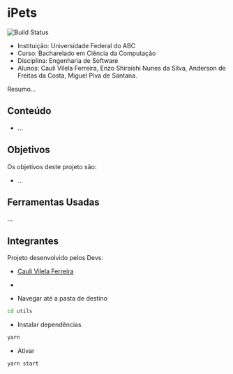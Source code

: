 # iPets
![Build Status](https://travis-ci.org/joemccann/dillinger.svg?branch=master)

- Instituição: Universidade Federal do ABC
- Curso: Bacharelado em Ciência da Computação
- Disciplina: Engenharia de Software
- Alunos: Cauli Vilela Ferreira, Enzo Shiraishi Nunes da Silva, Anderson de Freitas da Costa, Miguel Piva de Santana.

Resumo...

## Conteúdo

- ...


## Objetivos
 Os objetivos deste projeto são: 

- ...

## Ferramentas Usadas 
...

## Integrantes
Projeto desenvolvido pelos Devs:

- [Cauli Vilela Ferreira](https://github.com/coquizin)
- 

- Navegar até a pasta de destino
```sh
cd utils
```

- Instalar dependências
```sh
yarn
```

- Ativar
```sh
yarn start
```
